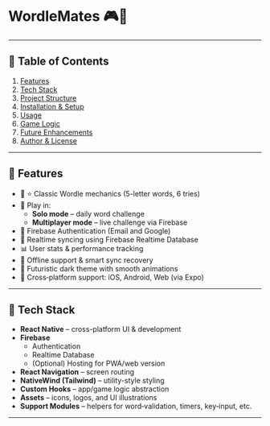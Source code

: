# WordleMates 🎮🧠

---
## 🔹 Table of Contents
1. [Features](#features)  
2. [Tech Stack](#tech-stack)  
3. [Project Structure](#project-structure)  
4. [Installation & Setup](#installation--setup)  
5. [Usage](#usage)  
6. [Game Logic](#game-logic)  
8. [Future Enhancements](#future-enhancements)  
9. [Author & License](#author--license)

---
## 🔹 Features
- 🧩 ⭐ Classic Wordle mechanics (5-letter words, 6 tries)  
- 👥 Play in:  
  - **Solo mode** – daily word challenge  
  - **Multiplayer mode** – live challenge via Firebase  
- 🔐 Firebase Authentication (Email and Google)  
- 📶 Realtime syncing using Firebase Realtime Database  
- 📊 User stats & performance tracking  
- 💾 Offline support & smart sync recovery  
- 🎨 Futuristic dark theme with smooth animations  
- 📱 Cross‑platform support: iOS, Android, Web (via Expo)

---
## 🔹 Tech Stack
- **React Native** – cross-platform UI & development  
- **Firebase**  
  - Authentication  
  - Realtime Database  
  - (Optional) Hosting for PWA/web version  
- **React Navigation** – screen routing  
- **NativeWind (Tailwind)** – utility-style styling  
- **Custom Hooks** – app/game logic abstraction  
- **Assets** – icons, logos, and UI illustrations  
- **Support Modules** – helpers for word‐validation, timers, key‑input, etc.


---

